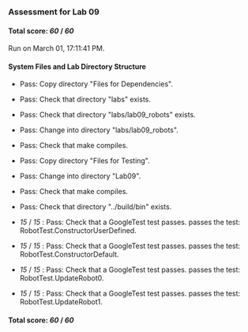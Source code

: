 ### Assessment for Lab 09

#### Total score: _60_ / _60_

Run on March 01, 17:11:41 PM.


#### System Files and Lab Directory Structure

+ Pass: Copy directory "Files for Dependencies".



+ Pass: Check that directory "labs" exists.

+ Pass: Check that directory "labs/lab09_robots" exists.

+ Pass: Change into directory "labs/lab09_robots".

+ Pass: Check that make compiles.



+ Pass: Copy directory "Files for Testing".



+ Pass: Change into directory "Lab09".

+ Pass: Check that make compiles.



+ Pass: Check that directory "../build/bin" exists.

+  _15_ / _15_ : Pass: Check that a GoogleTest test passes.
    passes the test: RobotTest.ConstructorUserDefined.



+  _15_ / _15_ : Pass: Check that a GoogleTest test passes.
    passes the test: RobotTest.ConstructorDefault.



+  _15_ / _15_ : Pass: Check that a GoogleTest test passes.
    passes the test: RobotTest.UpdateRobot0.



+  _15_ / _15_ : Pass: Check that a GoogleTest test passes.
    passes the test: RobotTest.UpdateRobot1.



#### Total score: _60_ / _60_

